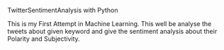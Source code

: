 TwitterSentimentAnalysis with Python


This is my First Attempt in Machine Learning. This well be analyse the tweets about given keyword and give the sentiment analysis about their Polarity and Subjectivity.
